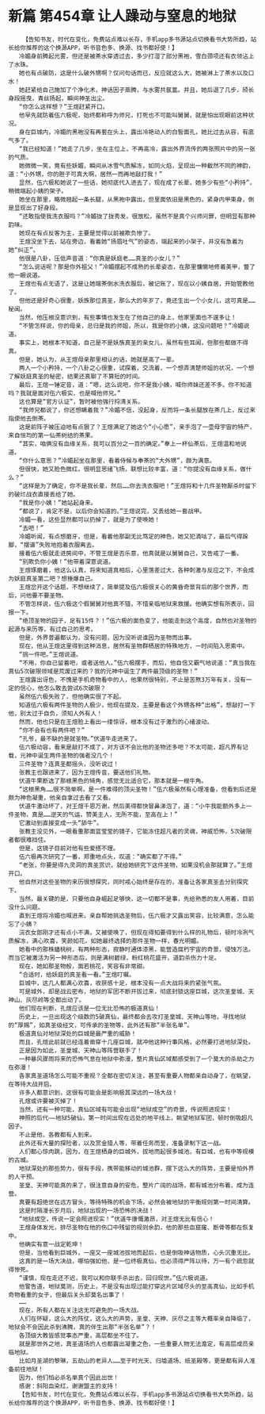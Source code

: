# 新篇 第454章 让人躁动与窒息的地狱
        【告知书友，时代在变化，免费站点难以长存，手机app多书源站点切换看书大势所趋，站长给你推荐的这个换源APP，听书音色多、换源、找书都好使！】
       冷媚身前腾起光雾，但还是被茶水穿透过去，多少打湿了部分黑袍，雪白颈项还有衣领沾上了水珠。
       她也有点破防，这是什么破外甥啊？仅问句话而已，反应就这么大，她被淋上了茶水以及口水！
       她赶紧给自己施加了个净化术，神话因子蒸腾，与水雾共氤氲。并且，她后退了几步，颀长身段摇曳，青丝扬起，瞬间神圣出尘。
       “你怎么这样想？”王煊赶紧开口。
       他早先就防着伍六极呢，始终都称呼为师兄，打死也不可能叫舅舅，就是怕出现眼前这种状况。
       身在巨城内，冷媚的黑袍没有再套在头上，露出冷艳动人的白皙面孔，她比过去从容，有底气多了。
       “我已经知道！”她走了几步，坐在主位上，不再高冷，露出外界流传的两张照片中的另一张的气质。
       她微微一笑，竟有些妖媚，瞬间从冰雪气质解冻，如同火焰，呈现出一种截然不同的神韵，道：“小外甥，你的胆子可真大啊，居然一而再地敲打我！”
       显然，伍六极和她说了一些话，她彻底代入进去了，现在成了长辈，她多少有些“小矜持”，稍微端起小姨的架子。
       她坐在那里，略微翘起一条长腿，从黑袍中露出，但里面依旧是黑色的，紧身内甲束身，倒是显现出了好身段。
       “还敢指使我洗衣服吗？”冷媚拢了拢秀发，很放松，虽然不是真个兴师问罪，但明显有那种韵味。
       她现在有点反客为主，主要是觉得以前被欺负惨了。
       王煊没坐下去，站在旁边，看着她“扬眉吐气”的姿态，端起来的小架子，并没有急着为她“纠正”。
       他很是八卦，压低声音道：“你真是妖庭老……真圣的小女儿？”
       “怎么说话呢？那是你外祖父！”冷媚摆起不成熟的长辈姿态，在那里慵懒地修着美甲，瞥了他一眼说道。
       王煊也有点无语了，这是让她端茶倒水洗衣服后，被记账了，现在以小姨自居，开始管教他了。
       但他还是好奇心很重，妖族那位真圣，那么大的年岁了，竟还生出一个小女儿，这可真是……秘闻。
       当然，他压根没意识到，有些事情也发生在了他自己的身上，他家里面也不遑多让！
       “不管怎样说，你的母亲，总归是我的师姐，所以，我是你的小姨，这没问题吧？”冷媚说道。
       事实上，她根本不知道，自己是不是妖族真圣的亲女儿，虽然有些耳闻，但那些都做不得真。
       但是，她认为，从王煊母亲那里相认的话，她就是高了一辈。
       两人一个小矜持，一个八卦之心很重，试探着，交流着，一个想弄清楚师姐的状况，一个想了解妖庭真圣的秘密，结果还真聊了不算短的时间。
       最后，王煊一锤定音，道：“嗯，这么说吧，你不是我小姨，喊你师妹还差不多。你不知道吗？我就是面对伍六极实，也是喊他师兄。”
       这也算是“官方认证”，暂时被他强行捋清关系。
       “我师兄都说了，你还想瞒着我？”冷媚不信，没起身，反而将一条长腿放在茶几上，反过来指使他去倒茶。
       这是前阵子被压迫地有点狠了？王煊满足了她这个“小心愿”，亲手泡了一壶母宇宙的特产，来自恒均的第一仙茶树结的茶果。
       “其实，咱俩没有血缘关系，我可以百分之一百的确定。”奉上一杯仙茶后，王煊温和地说道。
       “你什么意思？”冷媚起坐在那里，看着侍候与奉茶的“大外甥”，颇为满意。
       但很快，她又脸色微红，很明显思绪飞扬，联想比较丰富，道：“你提没有血缘关系，做什么？”
       “这样是为了确定，你不是我长辈，然后……你去洗衣服吧！”王煊将和十几件圣物厮杀时留下的破烂战衣直接丢给了她。
       “我是你小姨！”她站起身来。
       “都说了，肯定不是，以后你会知道的。”王煊说完，又丢给她一套战甲。
       冷媚一看，这些显然都可以扔掉了，就是为了使唤她！
       “去吧！”
       冷媚听闻，有点想磨牙，但是，看着他那副无比笃定的神色，她又犯滴咕了，最后气得跺脚，“摆谱”失败地抱着衣服离去。
       接着伍六极就走进房间中，不管王煊是否乐意，他真就是以舅舅自己，又告戒了一番。
       “别欺负你小姨！”他带着深意说道。
       王煊琢磨着，他这么认真，将来知道真相后，心里落差过大，各种刺激与反应之下，不会成为妖庭真圣第二吧？想捶爆自己。
       王煊岔开这个话题，不想继续了，简单提及伍六极很关心的黄昏奇景背后的那个世界，而后，问他要不要圣物。
       不管怎样说，伍六极这个假舅舅对他真不错，不惜亲临地狱来救援。他确实想有所表示，回报一下。
       “绝顶圣物的园子，足有15件？！”伍六极的面色变了，他能走到这个高度，自然也对圣物的起源与来历等，有过自己的思考。
       但是，外界普遍都认为，没有问题，因为没听说谁因为圣物而出事。
       现在，他从王煊这里得到这种消息，居然有圣物群栖居的特殊地方，一时间陷入思索中。
       “挑一件吧。”王煊说道。
       “不用，你自己留着吧，或者送他人。”伍六极摆手，而后，他自信又霸气地说道：“真当我在真仙5次破限领域是荒废过来的？我的元神中诞生了两件最顶级的圣物！”
       王煊露出讶色，不愧是手机奇物看中的人，他果然很特别，不止是苦熬3万年有关，没有一定的信心，他怎么敢去尝试6次破限？
       虽然伍六极失败了，但他确实很了不起。
       知道伍六极有两件圣物的人极少，他现在提及，主要是看这个外甥各种“出格”，想敲打一下他，别太过于自负，须知人外有人！
       然而，他也只是在王煊脸上看出一缕惊讶，根本没有过于激烈的心绪波动。
       “你不会有也有两件吧？”
       “孔爷，最不缺的是就圣物。”伏道牛走进来了。
       伍六极动容，看来是敲打不成了，对方该不会比他的圣物还多吧？不太可能，超凡界有记载，元神中诞生两件圣物的强者没几个！
       三件圣物？连真圣都摇头，没听说过！
       张教主也跟进来了，因为王煊传音，要送他们礼物。
       伏道牛果断选了那根黑色的犄角，感觉无比适合它，那本就是一根牛角。
       “这根黑角……很不简单啊，是一件难得的顶尖圣物！”伍六极虽然有心理准备，但看到后还是颇为神色凝重，他亲自拿过去看了又看。
       伏道牛激动坏了，对王煊千恩万谢，然后美得都快冒鼻涕泡了，道：“小牛我能额外多上一件圣物，真是……逆天的气运，赞美主人，无所不能，至高在上！”
       它激动到直接变成一头“舔牛”。
       张教主没见外，一眼看重那面蓝莹莹的镜子，它能冻住超凡者的灵魂，神威恐怖，5次破限者都很难挡住。
       但是，这镜子目前对他有些爱搭不理。
       伍六极再次研究了一番，郑重地点头，叹道：“确实都了不得。”
       “老张，你要是得九灵洞的真圣赏识，就给她研究下这件圣物，如果没机会那就算了。”王煊开口。
       他自然对这些圣物的来历很想探究，同时戒心始终是存在的，准备让各家真圣去分别探究下。
       当然，最关键的是，只要他自身崛起足够快，这一切都不是事，先给熟悉的友人用着，目前没什么问题。
       直到王煊将冷媚也喊进来，亲自帮她挑选圣物后，伍六极才又露出笑容，比较满意，怎么能忘了小姨？
       浣衣女郎刚才还有点小不满，又被使唤了，但现在得知要得到什么样的礼物后，顿时冷冽气质解冻，满心欢喜，笑颜如花，如她最终选择的那件圣物一样，春光明媚。
       她看中的那株蟠桃树，有两种形态，寂静时通体漆黑，能营造腐朽宇宙的奇景，侵蚀万法。而当它被激活为另一种形态后，则是满树碧绿，粉红桃花盛开，道韵杀伤力十足。
       现在，她如那圣物般，面若桃花，笑容有非常甜。
       “合适时，给妖庭的真圣看一看。”王煊叮嘱。
       巨城中，这几人都满心欢喜，收获感十足，根本没有一点大战将来的紧张气氛。
       可是城外，却是战云密布，地狱的军团不断开拔过来，彻底封锁这座巨城，这次圣皇城、天神山、灰尽岭等全都出动了。
       他们现在判断，孔煊应该是一位无比恐怖的极道真仙！
       历史上，一旦出现这个级数的5破真仙，最终都会去攻打圣皇城、天神山等地，寻找地狱的“厚赐”，如真圣级经文，可传承的圣物等，此外还有那“半张名单”。
       极道真仙对地狱深处的巨城是最严重的威胁！
       而且，孔煊此前就已经连着凿穿十几座巨城，就冲他这种行事风格，必然要打进地狱深处。
       正是因为如此，圣皇城、天神山等阵营联手了！
       一种暴风骤雨将来的恐怖气息在地狱中弥漫，整片真仙区域都感受到了一个莫大的杀劫之力在弥漫！
       各家真圣道场怎么可能不重视？全都在密切关注，甚至有重要人物都亲自动身了，在眺望，在等待大战开启。
       许多人都意识到，这很有可能会是影响极其深远的一场大战！
       孔煊或许要被灭掉了！
       当然，还有一种可能，真仙区域有可能会出现“地狱成空”的奇景，传说照进现实！
       神照的后代——地狱5破仙，第一时间出现在远处的地平线上，眺望地狱军团，顿时倒吸超凡因子。
       不止是他，各教都有人到来。
       此外还有大量的探险者，以及赏金猎人等，带着任务而至，准备录制下这一战。
       人们都心惊肉跳，因为，在王煊栖身的巨城外，拔地而起很多城池，有巨城，也有中等规模的古城。
       地狱深处的那些势力，很有手段，携带能移动的城池群，摆下这么大的阵势，主要是怕外界的人干预。
       圣皇、天神可能真的来了，很注意自身的安危，整片广阔的战场，都有城池分布着，成为连营。
       真要有超绝世在远方冒头，等待特殊的机会下场，必然会被地狱的平衡规则第一时间清算。
       这是时隔漫长岁月后，地狱出现的一场恐怖的决战！
       “地狱成空，传说一定会照进现实！”伏道牛康慨激昂，对王煊无比有信心！
       王煊身体发光，排尽圣物在他的伤口中残留的规则余韵，他的那些血窟窿、断骨等都在恢复中。
       他确实有意一战定乾坤！
       但是，当他看到巨城外，一座又一座城池拔地而起后，也是倒吸神话物质，心头沉重无比。
       这真的是一场大决战，哪怕强如他，是一位终极真仙，也必须得严阵以待，万一有个疏忽就得惨死。
       “谨慎，现在走还不迟，我可以和你联手杀出去，回归现世。”伍六极说道。
       他警告道，地狱莫测，历史上，不是没有出现过能打穿这片区域尽头的至高真仙，比如手机奇物看重的女子，但最后关头却莫名出事了！
       ……
       现在，所有人都在关注这无可避免的一场大战。
       人们在怀疑，这么大的阵仗，这么大的声势，圣皇、天神、灰尽之主等大概率亲自降临了，地狱会不会因此杀到沸腾，真的伴生出那“半张名单”？！
       各顶级大教皆感觉事态严重，高层都坐不住了。
       就是那世外之地，真圣道场的人也都露出凝重之色，一些重要人物无法澹定，有高层成员亲临地狱。
       比如月圣湖的黎琳，五劫山的老异人……至于时光天、归墟道场、纸圣殿等，更是都有异人准备前往地狱！
       因为，他们怕必杀名单真个因此出世！
       感谢：斜阳血染红，谢谢盟主的支持！
       【告知书友，时代在变化，免费站点难以长存，手机app多书源站点切换看书大势所趋，站长给你推荐的这个换源APP，听书音色多、换源、找书都好使！】